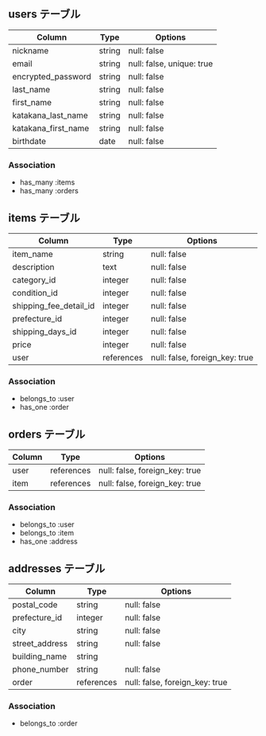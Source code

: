 ## users テーブル

|Column              |Type   |Options                   |
|------              |----   |-------                   |
|nickname            |string |null: false               |
|email               |string |null: false, unique: true |
|encrypted_password  |string |null: false               |
|last_name           |string |null: false               |
|first_name          |string |null: false               |
|katakana_last_name  |string |null: false               |
|katakana_first_name |string |null: false               |
|birthdate           |date   |null: false               |


### Association
- has_many :items
- has_many :orders

## items テーブル

|Column                 |Type       |Options                        |
|------                 |----       |-------                        |
|item_name              |string     |null: false                    |
|description            |text       |null: false                    |
|category_id            |integer    |null: false                    |
|condition_id           |integer    |null: false                    |
|shipping_fee_detail_id |integer    |null: false                    |
|prefecture_id          |integer    |null: false                    |
|shipping_days_id       |integer    |null: false                    |
|price                  |integer    |null: false                    |
|user                   |references |null: false, foreign_key: true |


### Association
- belongs_to :user
- has_one :order

## orders テーブル

|Column |Type       |Options                        |
|------ |----       |-------                        |
|user   |references |null: false, foreign_key: true |
|item   |references |null: false, foreign_key: true |


### Association
- belongs_to :user
- belongs_to :item
- has_one :address

## addresses テーブル

|Column         |Type       |Options                        |
|------         |----       |-------                        |
|postal_code    |string     |null: false                    |
|prefecture_id  |integer    |null: false                    |
|city           |string     |null: false                    |
|street_address |string     |null: false                    |
|building_name  |string     |                               |
|phone_number   |string     |null: false                    |
|order          |references |null: false, foreign_key: true |


### Association
- belongs_to :order